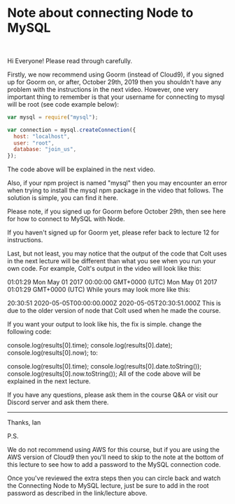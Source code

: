 <h1>Note about connecting Node to MySQL</h1>

</br>

Hi Everyone!
Please read through carefully.

Firstly, we now recommend using Goorm (instead of Cloud9), if you signed up for Goorm on, or after, October 29th, 2019 then you shouldn't have any problem with the instructions in the next video.
However, one very important thing to remember is that your username for connecting to mysql will be root (see code example below):

```js
var mysql = require("mysql");

var connection = mysql.createConnection({
  host: "localhost",
  user: "root",
  database: "join_us",
});
```

The code above will be explained in the next video.

Also, if your npm project is named "mysql" then you may encounter an error when trying to install the mysql npm package in the video that follows. The solution is simple, you can find it here.

Please note, if you signed up for Goorm before October 29th, then see here for how to connect to MySQL with Node.

If you haven't signed up for Goorm yet, please refer back to lecture 12 for instructions.

Last, but not least, you may notice that the output of the code that Colt uses in the next lecture will be different than what you see when you run your own code.
For example, Colt's output in the video will look like this:

01:01:29
Mon May 01 2017 00:00:00 GMT+0000 (UTC)
Mon May 01 2017 01:01:29 GMT+0000 (UTC)
While yours may look more like this:

20:30:51
2020-05-05T00:00:00.000Z
2020-05-05T20:30:51.000Z
This is due to the older version of node that Colt used when he made the course.

If you want your output to look like his, the fix is simple.
change the following code:

console.log(results[0].time);
console.log(results[0].date);
console.log(results[0].now);
to:

console.log(results[0].time);
console.log(results[0].date.toString());
console.log(results[0].now.toString());
All of the code above will be explained in the next lecture.

If you have any questions, please ask them in the course Q&A or visit our Discord server and ask them there.

---

Thanks,
Ian

P.S.

We do not recommend using AWS for this course, but if you are using the AWS version of Cloud9 then you'll need to skip to the note at the bottom of this lecture to see how to add a password to the MySQL connection code.

Once you've reviewed the extra steps then you can circle back and watch the Connecting Node to MySQL lecture, just be sure to add in the root password as described in the link/lecture above.
